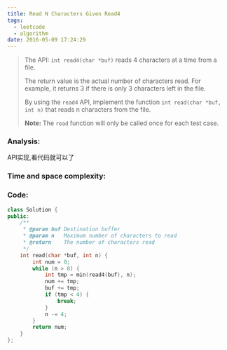 ```yaml
---
title: Read N Characters Given Read4
tags:
  - leetcode
  - algorithm
date: 2016-05-09 17:24:29
---
```

>
>The API: `int read4(char *buf)` reads 4 characters at a time from a file.
>
>The return value is the actual number of characters read. For example, it returns 3 if there is only 3 characters left in the file.
>
>By using the `read4` API, implement the function `int read(char *buf, int n)` that reads n characters from the file.
>
>**Note:**
>The `read` function will only be called once for each test case.
>

### Analysis:
API实现,看代码就可以了
### Time and space complexity:
### Code:
```cpp
class Solution {
public:
    /**
     * @param buf Destination buffer
     * @param n   Maximum number of characters to read
     * @return    The number of characters read
     */
    int read(char *buf, int n) {
        int num = 0;
        while (n > 0) {
            int tmp = min(read4(buf), n);
            num += tmp;
            buf += tmp;
            if (tmp < 4) {
                break;
            }
            n -= 4;
        }
        return num;
    }
};
```
